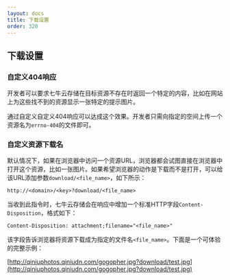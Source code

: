 ```yaml
---
layout: docs
title: 下载设置
order: 320
---
```


<a name="download-settings"></a>
## 下载设置

<a name="404-not-found"></a>
### 自定义404响应

开发者可以要求七牛云存储在目标资源不存在时返回一个特定的内容，比如在网站上为这些找不到的资源显示一张特定的提示图片。

通过自定义自定义404响应可以达成这个效果。开发者只需向指定的空间上传一个资源名为`errno-404`的文件即可。

<a name="download-friendly-name"></a>
### 自定义资源下载名

默认情况下，如果在浏览器中访问一个资源URL，浏览器都会试图直接在浏览器中打开这个资源，比如一张图片。如果希望浏览器的动作是下载而不是打开，可以给该URL添加参数`download/<file_name>`，如下所示：

```
http://<domain>/<key>?download/<file_name>
```

当收到此指令时，七牛云存储会在响应中增加一个标准HTTP字段`Content-Disposition`，格式如下：

```
Content-Disposition: attachment;filename="<file_name>"
```

该字段告诉浏览器将资源下载成为指定的文件名`<file_name>`。下面是一个可体验的完整示例：

  [http://qiniuphotos.qiniudn.com/gogopher.jpg?download/test.jpg](http://qiniuphotos.qiniudn.com/gogopher.jpg?download/test.jpg)
